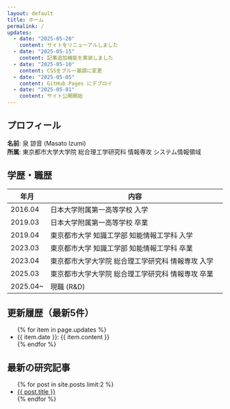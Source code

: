 ```yaml
---
layout: default
title: ホーム
permalink: /
updates:
  - date: "2025-05-20"
    content: サイトをリニューアルしました
  - date: "2025-05-15"
    content: 記事追加機能を実装しました
  - date: "2025-05-10"
    content: CSSをブルー基調に変更
  - date: "2025-05-05"
    content: GitHub Pages にデプロイ
  - date: "2025-05-01"
    content: サイト公開開始
---
```


## プロフィール
**名前**: 泉 諒音 (Masato Izumi)  
**所属**: 東京都市大学大学院 総合理工学研究科 情報専攻 システム情報領域  

## 学歴・職歴
| 年月     | 内容                                                    |
|----------|---------------------------------------------------------|
| 2016.04  | 日本大学附属第一高等学校 入学                           |
| 2019.03  | 日本大学附属第一高等学校 卒業                           |
| 2019.04  | 東京都市大学 知識工学部 知能情報工学科 入学             |
| 2023.03  | 東京都市大学 知識工学部 知能情報工学科 卒業             |
| 2023.04  | 東京都市大学大学院 総合理工学研究科 情報専攻 入学      |
| 2025.03  | 東京都市大学大学院 総合理工学研究科 情報専攻 卒業　    |
| 2025.04~ | 現職 (R&D)                                       |

## 更新履歴（最新5件）
<ul>
{% for item in page.updates %}
  <li>{{ item.date }}: {{ item.content }}</li>
{% endfor %}
</ul>

## 最新の研究記事
<ul>
{% for post in site.posts limit:2 %}
  <li><a href="{{ post.url }}">{{ post.title }}</a></li>
{% endfor %}
</ul>